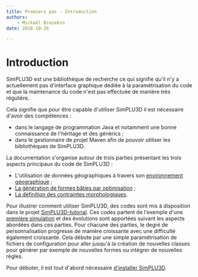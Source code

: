 ```yaml
---
title: Premiers pas - Introduction
authors:
    - Mickaël Brasebin
date: 2018-10-26

---
```


# Introduction

SimPLU3D est une bibliothèque de recherche ce qui signifie qu'il n'y a actuellement pas d'interface graphique dédiée à la paramétrisation du code et que la maintenance du code n'est pas effectuée de manière très régulière.

Cela signifie que pour être capable d'utiliser SimPLU3D il est nécessaire d'avoir des compétences :

- dans le langage de programmation Java et notamment une bonne connaissance de l'héritage et des générics ;
-  dans le gestionnaire de projet Maven afin de pouvoir utiliser les bibliothèques de SimPLU3D.


La documentation s'organise autour de trois parties présentant les trois aspects principaux du code de SimPLU3D :

- L'utilisation de données géographiques à travers son [environnement géographique](../envgeo/intro.md) ;
- [La génération de formes bâties par optimisation](../generator/intro.md) ;
- [La définition des contraintes morphologiques](../generator/intro.md).

Pour illustrer comment utiliser SimPLU3D, des codes sont mis à disposition dans le projet [SimPLU3D-tutorial](https://github.com/SimPLU3D/simplu3D-tutorial). Ces codes partent de l'exemple d'une [première simulation](first_simulation.md) et des évolutions sont apportées suivant les aspects abordées dans ces parties. Pour chacune des parties, le degré de personnalisation progresse de manière croissante avec une difficulté également croissante. Cela débute par une simple paramétrisation de fichiers de configuration pour aller jusqu'à la création de nouvelles classes pour générer par exemple de nouvelles formes ou intégrer de nouvelles règles.

Pour débuter, il est tout d'abord nécessaire [d'installer SimPLU3D](installation).
